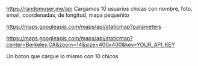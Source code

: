https://randomuser.me/api
Cargamos 10 usuarios chicas con nombre, foto, email, coordenadas, de longitud, mapa pequeñito

https://maps.googleapis.com/maps/api/staticmap?parameters

https://maps.googleapis.com/maps/api/staticmap?center=Berkeley,CA&zoom=14&size=400x400&key=YOUR_API_KEY

Un boton que cargue lo mismo con 10 chicos
